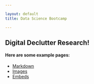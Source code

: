 ```yaml
---

layout: default
title: Data Science Bootcamp

---
```


## Digital Declutter Research!


#### Here are some example pages:

- [Markdown](02-markdown-examples)
- [Images](03-images-examples)
- [Embeds](04-embeds-examples)
